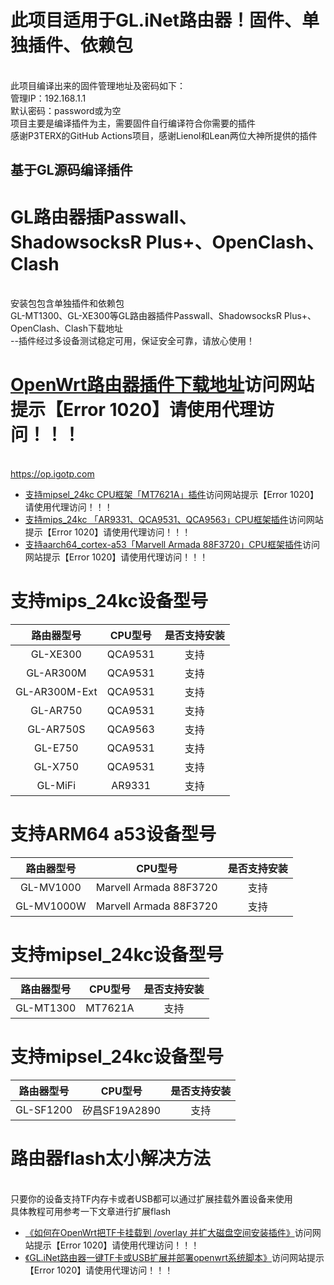 # 此项目适用于GL.iNet路由器！固件、单独插件、依赖包
<br>此项目编译出来的固件管理地址及密码如下：
<br>管理IP：192.168.1.1
<br>默认密码：password或为空
<br>项目主要是编译插件为主，需要固件自行编译符合你需要的插件
<br>
感谢P3TERX的GitHub Actions项目，感谢Lienol和Lean两位大神所提供的插件

## 基于GL源码编译插件
# GL路由器插Passwall、ShadowsocksR Plus+、OpenClash、Clash
<br>安装包包含单独插件和依赖包
<br>GL-MT1300、GL-XE300等GL路由器插件Passwall、ShadowsocksR Plus+、OpenClash、Clash下载地址
<br>--插件经过多设备测试稳定可用，保证安全可靠，请放心使用！
<br>
# [OpenWrt路由器插件下载地址](https://op.igotp.com)访问网站提示【Error 1020】请使用代理访问！！！
<br>https://op.igotp.com
* [支持mipsel_24kc CPU框架「MT7621A」插件](https://op.igotp.com/category/mipsel_24kc/)访问网站提示【Error 1020】请使用代理访问！！！
* [支持mips_24kc 「AR9331、QCA9531、QCA9563」CPU框架插件](https://op.igotp.com/category/mips_24kc/)访问网站提示【Error 1020】请使用代理访问！！！
* [支持aarch64_cortex-a53「Marvell Armada 88F3720」CPU框架插件](https://op.igotp.com/category/ARM_Cortex-A53/)访问网站提示【Error 1020】请使用代理访问！！！
# 支持mips_24kc设备型号
| 路由器型号| CPU型号 | 是否支持安装 |
| :--: | :--: | :--: |
| GL-XE300 | QCA9531 | 支持 |
| GL-AR300M | QCA9531 | 支持 |
| GL-AR300M-Ext | QCA9531 | 支持 |
| GL-AR750 | QCA9531 | 支持 |
| GL-AR750S | QCA9563 | 支持 |
| GL-E750 | QCA9531 | 支持 |
| GL-X750 | QCA9531 | 支持 |
| GL-MiFi | AR9331 | 支持 |
# 支持ARM64 a53设备型号
| 路由器型号| CPU型号 | 是否支持安装 |
| :--: | :--: | :--: |
| GL-MV1000  | Marvell Armada 88F3720 | 支持 |
| GL-MV1000W | Marvell Armada 88F3720 | 支持 |
# 支持mipsel_24kc设备型号
| 路由器型号| CPU型号 | 是否支持安装 |
| :--: | :--: | :--: |
| GL-MT1300 | MT7621A | 支持 |
# 支持mipsel_24kc设备型号
| 路由器型号| CPU型号 | 是否支持安装 |
| :--: | :--: | :--: |
| GL-SF1200 | 矽昌SF19A2890 | 支持 |

# 路由器flash太小解决方法
<br>只要你的设备支持TF内存卡或者USB都可以通过扩展挂载外置设备来使用
<br>具体教程可用参考一下文章进行扩展flash
* [《如何在OpenWrt把TF卡挂载到 /overlay 并扩大磁盘空间安装插件》](https://op.igotp.com/73.html)访问网站提示【Error 1020】请使用代理访问！！！
* [《GL.iNet路由器一键TF卡或USB扩展并部署openwrt系统脚本》](https://op.igotp.com/21.html)访问网站提示【Error 1020】请使用代理访问！！！

